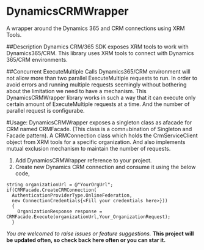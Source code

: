 # DynamicsCRMWrapper
A wrapper around the Dynamics 365 and CRM connections using XRM Tools.

##Description
Dynamics CRM/365 SDK exposes XRM tools to work with Dynamics365/CRM. This library uses XRM tools to connect with Dynamics 365/CRM environments.

##Concurrent ExecuteMultiple Calls
Dynamics365/CRM environment will not allow more than two parallel ExecuteMultiple requests to run. In order to avoid errors and running multiple requests seemingly without bothering about the limitation we need to have a mechanism. This DynamicsCRMWrapper library works in such a way that it can execute only certain amount of ExecuteMultiple requests at a time. And the number of parallel request is configurabe.

#Usage:
DynamicsCRMWrapper exposes a singleton class as afacade for CRM named CRMFacade. (This class is a comn=bination of Singleton and Facade pattern).
A CRMConnection class which holds the CrmServiceClient object from XRM tools for a specific organization. And also implements mutual exclusion mechanism to maintain the number of requests.

1. Add DynamicsCRMWrapper reference to your project.
2. Create new Dynamics CRM connection and consume it using the below code,
```
string organizationUrl = @"YourOrgUrl";
if(CRMFacade.CreateCRMConnection(
  AuthenticationProviderType.OnlineFederation,
  new ConnectionCredentials{<Fill your credentials here>}))
  {
    OrganizationResponse response = CRMFacade.Execute(organizationUrl,Your_OrganizationRequest);
  }
```

_You are welcomed to raise issues or feature suggestions._
**This project will be updated often, so check back here often or you can star it.**
